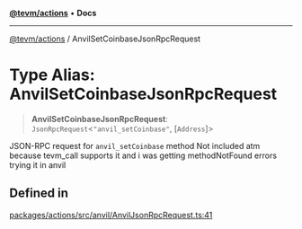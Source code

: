 [**@tevm/actions**](../README.md) • **Docs**

***

[@tevm/actions](../globals.md) / AnvilSetCoinbaseJsonRpcRequest

# Type Alias: AnvilSetCoinbaseJsonRpcRequest

> **AnvilSetCoinbaseJsonRpcRequest**: `JsonRpcRequest`\<`"anvil_setCoinbase"`, [`Address`]\>

JSON-RPC request for `anvil_setCoinbase` method
Not included atm because tevm_call supports it and i was getting methodNotFound errors trying it in anvil

## Defined in

[packages/actions/src/anvil/AnvilJsonRpcRequest.ts:41](https://github.com/evmts/tevm-monorepo/blob/main/packages/actions/src/anvil/AnvilJsonRpcRequest.ts#L41)
